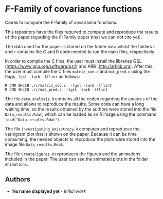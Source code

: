 # _F_-Family of covariance functions
Codes to compute the _F_-family of covariance functions.

This repository have the files required to compute and reproduce the results of the paper regarding the _F_-Family paper (that we can not cite yet). 

The data used for the paper is stored on the folder `data` whilst the folders `c` and `r` contains the C and R code needed to run the main files, respectively.

In order to compile the C files, the user must install the libraries GSL (https://www.gnu.org/software/gsl/) and ARB (http://arblib.org). After this, the user must compile the C files `matriz_cov.c` and `mat_pred.c` using the flags  `-lgsl -larb -lflint` as follows:

```
R CMD SHLIB ./c/matriz_cov.c  -lgsl -larb -lflint
R CMD SHLIB ./c/mat_pred.c  -lgsl -larb -lflint
```

The file `data_analysis.R` contains all the codes regarding the analysis of the data and allows to reproduce the results. Some code can have a long waiting time, so the results obtained by the authors were stored into the file `Data_results.Rdat`, which can be loaded as an R image using the command `load("Data_results.Rdat")`.

The file `Investigating_anisotropy.R` computes and reproduces the variogram plot that is shown on the paper. Because it can be time consuming, the needed objects to reproduce the plots were stored into the image file `Data_results.Rdat`.

The file `CreateFigures.R` reproduces the figures and the animations included in the paper. The user can see the animated plots in the folder `Animations`.

## Authors

* **No name displayed yet** - *Initial work*
